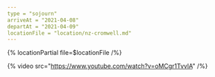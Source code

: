 ```yaml
---
type = "sojourn"
arriveAt = "2021-04-08"
departAt = "2021-04-09"
locationFile = "location/nz-cromwell.md"
---
```


{% locationPartial file=$locationFile /%}

{% video src="https://www.youtube.com/watch?v=oMCgr1TvvlA" /%}
